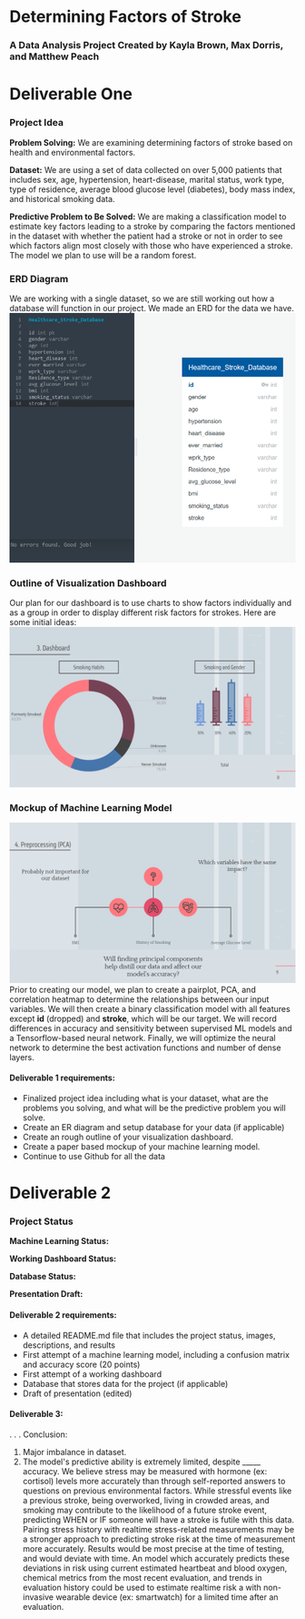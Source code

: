 # Determining Factors of Stroke

### A Data Analysis Project Created by Kayla Brown, Max Dorris, and Matthew Peach

# Deliverable One
### Project Idea
**Problem Solving:** We are examining determining factors of stroke based on health and environmental factors. 

**Dataset:** We are using a set of data collected on over 5,000 patients that includes sex, age, hypertension, heart-disease, marital status, work type, type of residence, average blood glucose level (diabetes), body mass index, and historical smoking data.

**Predictive Problem to Be Solved:** We are making a classification model to estimate key factors leading to a stroke by comparing the factors mentioned in the dataset with whether the patient had a stroke or not in order to see which factors align most closely with those who have experienced a stroke.  The model we plan to use will be a random forest.

### ERD Diagram
We are working with a single dataset, so we are still working out how a database will function in our project.  We made an ERD for the data we have.
![ERD Version 1](https://github.com/MaxDorris/MachineLearningProject/blob/main/images/ERD_1.png)

### Outline of Visualization Dashboard
Our plan for our dashboard is to use charts to show factors individually and as a group in order to display different risk factors for strokes.
Here are some initial ideas:
![sample visualizations](https://github.com/MaxDorris/MachineLearningProject/blob/main/images/Data_Visualization_Mockup.png)

### Mockup of Machine Learning Model
![Machine Learning Visualization](https://github.com/MaxDorris/MachineLearningProject/blob/main/images/Machine_Learning_Mockup.png)
Prior to creating our model, we plan to create a pairplot, PCA, and correlation heatmap to determine the relationships between our input variables. We will then create a binary classification model with all features except **id** (dropped) and **stroke**, which will be our target. We will record differences in accuracy and sensitivity between supervised ML models and a Tensorflow-based neural network. Finally, we will optimize the neural network to determine the best activation functions and number of dense layers.




#### Deliverable 1 requirements:
- Finalized project idea including what is your dataset, what are the problems you solving, and what will be the predictive problem you will solve.
- Create an ER diagram and setup database for your data (if applicable)
- Create an rough outline of your visualization dashboard.
- Create a paper based mockup of your machine learning model.
- Continue to use Github for all the data

# Deliverable 2

### Project Status
**Machine Learning Status:**  

**Working Dashboard Status:**

**Database Status:**

**Presentation Draft:**

#### Deliverable 2 requirements:
- A detailed README.md file that includes the project status, images, descriptions, and results
- First attempt of a machine learning model, including a confusion matrix and accuracy score (20 points)
- First attempt of a working dashboard
- Database that stores data for the project (if applicable)
- Draft of presentation (edited) 



















#### Deliverable 3:
.
.
.
Conclusion:
  1. Major imbalance in dataset.
  2. The model's predictive ability is extremely limited, despite _____ accuracy. We believe stress may be measured with hormone (ex: cortisol) levels more accurately than through self-reported answers to questions on previous environmental factors. While stressful events like a previous stroke, being overworked, living in crowded areas, and smoking may contribute to the likelihood of a future stroke event, predicting WHEN or IF someone will have a stroke is futile with this data. Pairing stress history with realtime stress-related measurements may be a stronger approach to predicting stroke risk at the time of measurement more accurately. Results would be most precise at the time of testing, and would deviate with time. An model which accurately predicts these deviations in risk using current estimated heartbeat and blood oxygen, chemical metrics from the most recent evaluation, and trends in evaluation history could be used to estimate realtime risk a with non-invasive wearable device (ex: smartwatch) for a limited time after an evaluation.
